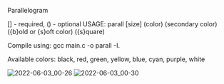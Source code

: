Parallelogram


[] - required, () - optional
USAGE: parall [size] (color) (secondary color) ({b}old or {s}oft color) ({s}quare) 


Compile using: gcc main.c -o parall -I.


Available colors:
black, red, green, yellow, blue, cyan, purple, white



![2022-06-03_00-26](https://user-images.githubusercontent.com/63447245/171748623-1e39e315-e917-4e00-92da-29fbf3a4f9e2.png)
![2022-06-03_00-30](https://user-images.githubusercontent.com/63447245/171748952-02972233-4ee2-4d34-b5f6-029ce55f4096.png)
